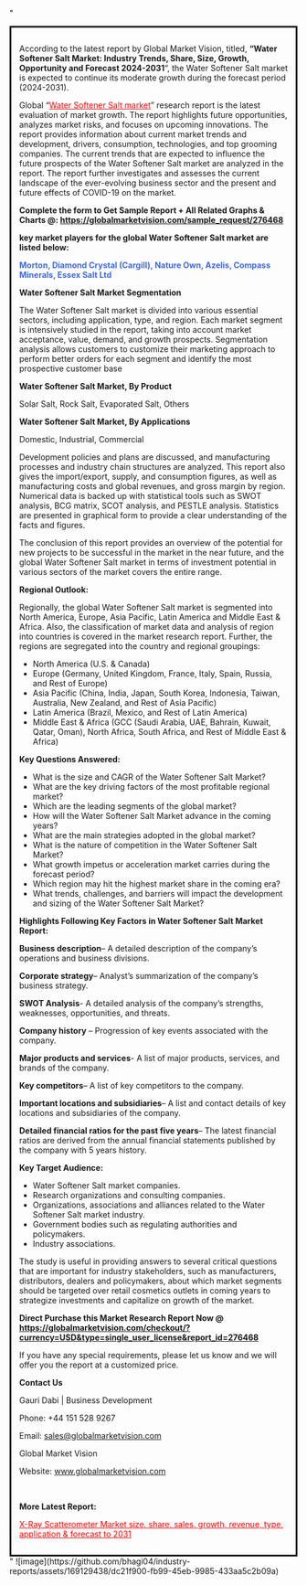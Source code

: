 "<div style='border: 3px solid black; padding: 1em;'>

According to the latest report by Global Market Vision, titled, <strong>“Water Softener Salt Market: Industry Trends, Share, Size, Growth, Opportunity and Forecast 2024-2031</strong>“, the Water Softener Salt market is expected to continue its moderate growth during the forecast period (2024-2031).

Global “<a style='color: #ff0000;' href='https://globalmarketvision.com/reports/global-water-softener-salt-market/276468'>Water Softener Salt market</a>” research report is the latest evaluation of market growth. The report highlights future opportunities, analyzes market risks, and focuses on upcoming innovations. The report provides information about current market trends and development, drivers, consumption, technologies, and top grooming companies. The current trends that are expected to influence the future prospects of the Water Softener Salt market are analyzed in the report. The report further investigates and assesses the current landscape of the ever-evolving business sector and the present and future effects of COVID-19 on the market.

<strong>Complete the form to Get Sample Report + All Related Graphs &amp; Charts @: <a style='color: #ff0000;' href='https://globalmarketvision.com/sample_request/276468?utm_source=linkedinPulse&utm_medium=SN&utm_campaign=SN'><strong>https://globalmarketvision.com/sample_request/276468</strong></a></strong>

<strong>key market players for the global Water Softener Salt market are listed below:</strong>

<strong style='color: #4169e1;'>Morton, Diamond Crystal (Cargill), Nature Own, Azelis, Compass Minerals, Essex Salt Ltd</strong>

<strong>Water Softener Salt Market Segmentation</strong>

The Water Softener Salt market is divided into various essential sectors, including application, type, and region. Each market segment is intensively studied in the report, taking into account market acceptance, value, demand, and growth prospects. Segmentation analysis allows customers to customize their marketing approach to perform better orders for each segment and identify the most prospective customer base

<strong>Water Softener Salt Market, By Product</strong>

Solar Salt, Rock Salt, Evaporated Salt, Others

<strong>Water Softener Salt Market, By Applications</strong>

Domestic, Industrial, Commercial

Development policies and plans are discussed, and manufacturing processes and industry chain structures are analyzed. This report also gives the import/export, supply, and consumption figures, as well as manufacturing costs and global revenues, and gross margin by region. Numerical data is backed up with statistical tools such as SWOT analysis, BCG matrix, SCOT analysis, and PESTLE analysis. Statistics are presented in graphical form to provide a clear understanding of the facts and figures.

The conclusion of this report provides an overview of the potential for new projects to be successful in the market in the near future, and the global Water Softener Salt market in terms of investment potential in various sectors of the market covers the entire range.

<strong>Regional Outlook:</strong>

Regionally, the global Water Softener Salt market is segmented into North America, Europe, Asia Pacific, Latin America and Middle East &amp; Africa. Also, the classification of market data and analysis of region into countries is covered in the market research report. Further, the regions are segregated into the country and regional groupings:
<ul>
  <li>North America (U.S. &amp; Canada)</li>
  <li>Europe (Germany, United Kingdom, France, Italy, Spain, Russia, and Rest of Europe)</li>
  <li>Asia Pacific (China, India, Japan, South Korea, Indonesia, Taiwan, Australia, New Zealand, and Rest of Asia Pacific)</li>
  <li>Latin America (Brazil, Mexico, and Rest of Latin America)</li>
  <li>Middle East &amp; Africa (GCC (Saudi Arabia, UAE, Bahrain, Kuwait, Qatar, Oman), North Africa, South Africa, and Rest of Middle East &amp; Africa)</li>
</ul>
<strong>Key Questions Answered:</strong>
<ul>
  <li>What is the size and CAGR of the Water Softener Salt Market?</li>
  <li>What are the key driving factors of the most profitable regional market?</li>
  <li>Which are the leading segments of the global market?</li>
  <li>How will the Water Softener Salt Market advance in the coming years?</li>
  <li>What are the main strategies adopted in the global market?</li>
  <li>What is the nature of competition in the Water Softener Salt Market?</li>
  <li>What growth impetus or acceleration market carries during the forecast period?</li>
  <li>Which region may hit the highest market share in the coming era?</li>
  <li>What trends, challenges, and barriers will impact the development and sizing of the Water Softener Salt Market?</li>
</ul>
<strong>Highlights Following Key Factors in Water Softener Salt Market Report:</strong>

<strong>Business description</strong>– A detailed description of the company’s operations and business divisions.

<strong>Corporate strategy</strong>– Analyst’s summarization of the company’s business strategy.

<strong>SWOT Analysis</strong>- A detailed analysis of the company’s strengths, weaknesses, opportunities, and threats.

<strong>Company history</strong> – Progression of key events associated with the company.

<strong>Major products and services</strong>- A list of major products, services, and brands of the company.

<strong>Key competitors</strong>– A list of key competitors to the company.

<strong>Important locations and subsidiaries</strong>– A list and contact details of key locations and subsidiaries of the company.

<strong>Detailed financial ratios for the past five years</strong>– The latest financial ratios are derived from the annual financial statements published by the company with 5 years history.

<strong>Key Target Audience:</strong>
<ul>
  <li>Water Softener Salt market companies.</li>
  <li>Research organizations and consulting companies.</li>
  <li>Organizations, associations and alliances related to the Water Softener Salt market industry.</li>
  <li>Government bodies such as regulating authorities and policymakers.</li>
  <li>Industry associations.</li>
</ul>
The study is useful in providing answers to several critical questions that are important for industry stakeholders, such as manufacturers, distributors, dealers and policymakers, about which market segments should be targeted over retail cosmetics outlets in coming years to strategize investments and capitalize on growth of the market.

<strong>Direct Purchase this Market Research Report Now @ </strong><strong><a style='color: #ff0000;' href='https://globalmarketvision.com/checkout/?currency=USD&type=single_user_license&report_id=276468?utm_source=linkedinPulse&utm_medium=SN&utm_campaign=SN'><strong>https://globalmarketvision.com/checkout/?currency=USD&type=single_user_license&report_id=276468</strong></a></strong>

If you have any special requirements, please let us know and we will offer you the report at a customized price.
<p id='ember58' class='ember-view reader-content-blocks__paragraph'><strong>Contact Us</strong></p>
<p id='ember59' class='ember-view reader-content-blocks__paragraph'>Gauri Dabi | Business Development</p>
<p id='ember60' class='ember-view reader-content-blocks__paragraph'>Phone: +44 151 528 9267</p>
Email: <a href='mailto:sales@globalmarketvision.com'>sales@globalmarketvision.com</a>

Global Market Vision

Website: <a href='http://www.globalmarketvision.com'>www.globalmarketvision.com</a>

&nbsp;

<strong>More Latest Report:</strong>

<a style='color: #ff0000;' href='https://www.linkedin.com/pulse/x-ray-scatterometer-market-size-share-sales-growth-revenue-disha-raut-61lnc/?published=t'>X-Ray Scatterometer Market size, share, sales, growth, revenue, type, application & forecast to 2031</a>

</div>"
![image](https://github.com/bhagi04/industry-reports/assets/169129438/dc21f900-fb99-45eb-9985-433aa5c2b09a)
